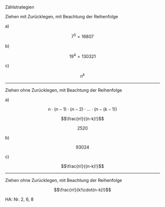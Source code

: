 Zählstrategien

Ziehen mit Zurücklegen, mit Beachtung der Reihenfolge

a)

$$7^5=16807$$

b)

$$19^4=130321$$

c)

$$n^k$$

---

Ziehen ohne Zurücklegen, mit Beachtung der Reihenfolge

a)

$$n\cdot(n-1)\cdot(n-2)\cdot\dots\cdot(n-(k-1))$$

$$\frac{n!}{(n-k)!}$$

$$2520$$

b)

$$93024$$

c)

$$\frac{n!}{(n-k)!}$$

---

Ziehen ohne Zurücklegen, mit Beachtung der Reihenfolge

$$\frac{n!}{k!\cdot(n-k)!}$$

HA: Nr. 2, 6, 8